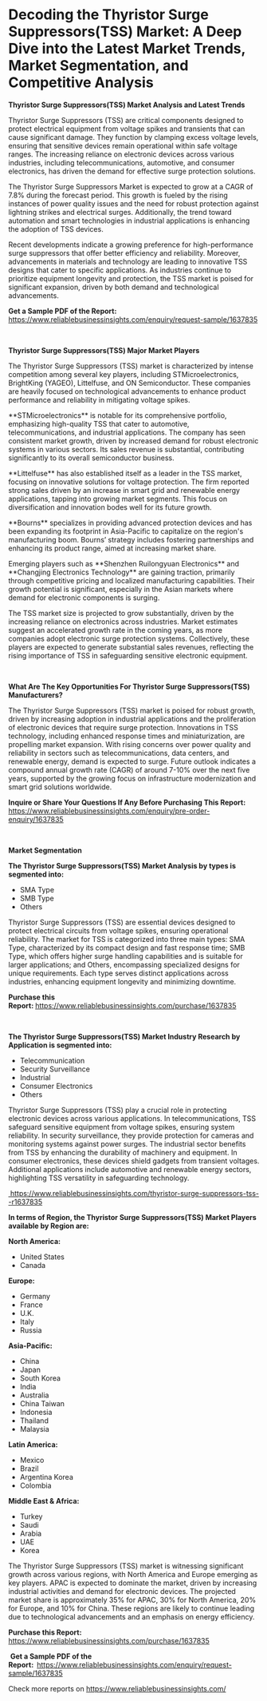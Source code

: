 <p><h1>Decoding the Thyristor Surge Suppressors(TSS) Market: A Deep Dive into the Latest Market Trends, Market Segmentation, and Competitive Analysis</h1></p><p><strong>Thyristor Surge Suppressors(TSS) Market Analysis and Latest Trends</strong></p>
<p><p>Thyristor Surge Suppressors (TSS) are critical components designed to protect electrical equipment from voltage spikes and transients that can cause significant damage. They function by clamping excess voltage levels, ensuring that sensitive devices remain operational within safe voltage ranges. The increasing reliance on electronic devices across various industries, including telecommunications, automotive, and consumer electronics, has driven the demand for effective surge protection solutions.</p><p>The Thyristor Surge Suppressors Market is expected to grow at a CAGR of 7.8% during the forecast period. This growth is fueled by the rising instances of power quality issues and the need for robust protection against lightning strikes and electrical surges. Additionally, the trend toward automation and smart technologies in industrial applications is enhancing the adoption of TSS devices. </p><p>Recent developments indicate a growing preference for high-performance surge suppressors that offer better efficiency and reliability. Moreover, advancements in materials and technology are leading to innovative TSS designs that cater to specific applications. As industries continue to prioritize equipment longevity and protection, the TSS market is poised for significant expansion, driven by both demand and technological advancements.</p></p>
<p><strong>Get a Sample PDF of the Report:&nbsp;</strong> <a href="https://www.reliablebusinessinsights.com/enquiry/request-sample/1637835?utm_campaign=1996&utm_medium=2&utm_source=Github&utm_content=ia&utm_term=12022025&utm_id=thyristor-surge-suppressorstss">https://www.reliablebusinessinsights.com/enquiry/request-sample/1637835</a></p>
<p>&nbsp;</p>
<p><strong>Thyristor Surge Suppressors(TSS) Major Market Players</strong></p>
<p><p>The Thyristor Surge Suppressors (TSS) market is characterized by intense competition among several key players, including STMicroelectronics, BrightKing (YAGEO), Littelfuse, and ON Semiconductor. These companies are heavily focused on technological advancements to enhance product performance and reliability in mitigating voltage spikes.</p><p>**STMicroelectronics** is notable for its comprehensive portfolio, emphasizing high-quality TSS that cater to automotive, telecommunications, and industrial applications. The company has seen consistent market growth, driven by increased demand for robust electronic systems in various sectors. Its sales revenue is substantial, contributing significantly to its overall semiconductor business.</p><p>**Littelfuse** has also established itself as a leader in the TSS market, focusing on innovative solutions for voltage protection. The firm reported strong sales driven by an increase in smart grid and renewable energy applications, tapping into growing market segments. This focus on diversification and innovation bodes well for its future growth.</p><p>**Bourns** specializes in providing advanced protection devices and has been expanding its footprint in Asia-Pacific to capitalize on the region's manufacturing boom. Bourns’ strategy includes fostering partnerships and enhancing its product range, aimed at increasing market share.</p><p>Emerging players such as **Shenzhen Ruilongyuan Electronics** and **Changjing Electronics Technology** are gaining traction, primarily through competitive pricing and localized manufacturing capabilities. Their growth potential is significant, especially in the Asian markets where demand for electronic components is surging.</p><p>The TSS market size is projected to grow substantially, driven by the increasing reliance on electronics across industries. Market estimates suggest an accelerated growth rate in the coming years, as more companies adopt electronic surge protection systems. Collectively, these players are expected to generate substantial sales revenues, reflecting the rising importance of TSS in safeguarding sensitive electronic equipment.</p></p>
<p>&nbsp;</p>
<p><strong>What Are The Key Opportunities For Thyristor Surge Suppressors(TSS) Manufacturers?</strong></p>
<p><p>The Thyristor Surge Suppressors (TSS) market is poised for robust growth, driven by increasing adoption in industrial applications and the proliferation of electronic devices that require surge protection. Innovations in TSS technology, including enhanced response times and miniaturization, are propelling market expansion. With rising concerns over power quality and reliability in sectors such as telecommunications, data centers, and renewable energy, demand is expected to surge. Future outlook indicates a compound annual growth rate (CAGR) of around 7-10% over the next five years, supported by the growing focus on infrastructure modernization and smart grid solutions worldwide.</p></p>
<p><strong>Inquire or Share Your Questions If Any Before Purchasing This Report:</strong> <a href="https://www.reliablebusinessinsights.com/enquiry/pre-order-enquiry/1637835?utm_campaign=1996&utm_medium=2&utm_source=Github&utm_content=ia&utm_term=12022025&utm_id=thyristor-surge-suppressorstss">https://www.reliablebusinessinsights.com/enquiry/pre-order-enquiry/1637835</a></p>
<p>&nbsp;</p>
<p><strong>Market Segmentation</strong></p>
<p><strong>The Thyristor Surge Suppressors(TSS) Market Analysis by types is segmented into:</strong></p>
<p><ul><li>SMA Type</li><li>SMB Type</li><li>Others</li></ul></p>
<p><p>Thyristor Surge Suppressors (TSS) are essential devices designed to protect electrical circuits from voltage spikes, ensuring operational reliability. The market for TSS is categorized into three main types: SMA Type, characterized by its compact design and fast response time; SMB Type, which offers higher surge handling capabilities and is suitable for larger applications; and Others, encompassing specialized designs for unique requirements. Each type serves distinct applications across industries, enhancing equipment longevity and minimizing downtime.</p></p>
<p><strong>Purchase this Report:&nbsp;</strong><a href="https://www.reliablebusinessinsights.com/purchase/1637835?utm_campaign=1996&utm_medium=2&utm_source=Github&utm_content=ia&utm_term=12022025&utm_id=thyristor-surge-suppressorstss">https://www.reliablebusinessinsights.com/purchase/1637835</a></p>
<p>&nbsp;</p>
<p><strong>The Thyristor Surge Suppressors(TSS) Market Industry Research by Application is segmented into:</strong></p>
<p><ul><li>Telecommunication</li><li>Security Surveillance</li><li>Industrial</li><li>Consumer Electronics</li><li>Others</li></ul></p>
<p><p>Thyristor Surge Suppressors (TSS) play a crucial role in protecting electronic devices across various applications. In telecommunications, TSS safeguard sensitive equipment from voltage spikes, ensuring system reliability. In security surveillance, they provide protection for cameras and monitoring systems against power surges. The industrial sector benefits from TSS by enhancing the durability of machinery and equipment. In consumer electronics, these devices shield gadgets from transient voltages. Additional applications include automotive and renewable energy sectors, highlighting TSS versatility in safeguarding technology.</p></p>
<p><a href="https://www.reliablebusinessinsights.com/thyristor-surge-suppressors-tss--r1637835?utm_campaign=1996&utm_medium=2&utm_source=Github&utm_content=ia&utm_term=12022025&utm_id=thyristor-surge-suppressorstss">&nbsp;https://www.reliablebusinessinsights.com/thyristor-surge-suppressors-tss--r1637835</a></p>
<p><strong>In terms of Region, the Thyristor Surge Suppressors(TSS) Market Players available by Region are:</strong></p>
<p>
    <p> <strong> North America: </strong>
        <ul>
            <li>United States</li>
            <li>Canada</li>
        </ul>
        </p> 
    <p> <strong> Europe: </strong>
        <ul>
            <li>Germany</li>
            <li>France</li>
            <li>U.K.</li>
            <li>Italy</li>
            <li>Russia</li>
        </ul>
        </p> 
    <p> <strong> Asia-Pacific: </strong>
        <ul>
            <li>China</li>
            <li>Japan</li>
            <li>South Korea</li>
            <li>India</li>
            <li>Australia</li>
            <li>China Taiwan</li>
            <li>Indonesia</li>
            <li>Thailand</li>
            <li>Malaysia</li>
        </ul>
        </p> 
    <p> <strong> Latin America: </strong>
        <ul>
            <li>Mexico</li>
            <li>Brazil</li>
            <li>Argentina Korea</li>
            <li>Colombia</li>
        </ul>
        </p> 
    <p> <strong> Middle East & Africa: </strong>
        <ul>
            <li>Turkey</li>
            <li>Saudi</li>
            <li>Arabia</li>
            <li>UAE</li>
            <li>Korea</li>
        </ul>
    </p>
    </p>
<p><p>The Thyristor Surge Suppressors (TSS) market is witnessing significant growth across various regions, with North America and Europe emerging as key players. APAC is expected to dominate the market, driven by increasing industrial activities and demand for electronic devices. The projected market share is approximately 35% for APAC, 30% for North America, 20% for Europe, and 10% for China. These regions are likely to continue leading due to technological advancements and an emphasis on energy efficiency.</p></p>
<p><strong>Purchase this Report: </strong><a href="https://www.reliablebusinessinsights.com/purchase/1637835?utm_campaign=1996&utm_medium=2&utm_source=Github&utm_content=ia&utm_term=12022025&utm_id=thyristor-surge-suppressorstss">https://www.reliablebusinessinsights.com/purchase/1637835</a></p>
<p>&nbsp;<strong>Get a Sample PDF of the Report:&nbsp;&nbsp;</strong><a href="https://www.reliablebusinessinsights.com/enquiry/request-sample/1637835?utm_campaign=1996&utm_medium=2&utm_source=Github&utm_content=ia&utm_term=12022025&utm_id=thyristor-surge-suppressorstss">https://www.reliablebusinessinsights.com/enquiry/request-sample/1637835</a></p>
<p><strong></strong></p>
<p>Check more reports on <a href="https://www.reliablebusinessinsights.com/?utm_campaign=1996&utm_medium=2&utm_source=Github&utm_content=ia&utm_term=12022025&utm_id=thyristor-surge-suppressorstss">https://www.reliablebusinessinsights.com/</a></p>